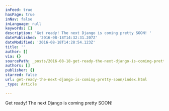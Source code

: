 ```yaml
---
inFeed: true
hasPage: true
inNav: false
inLanguage: null
keywords: []
description: 'Get ready! The next Django is coming pretty SOON! '
datePublished: '2016-08-18T14:32:31.207Z'
dateModified: '2016-08-18T14:28:54.123Z'
title: ''
author: []
via: {}
sourcePath: _posts/2016-08-18-get-ready-the-next-django-is-coming-pretty-soon.md
authors: []
publisher: {}
starred: false
url: get-ready-the-next-django-is-coming-pretty-soon/index.html
_type: Article

---
```

Get ready! The next Django is coming pretty SOON!